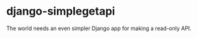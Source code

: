 django-simplegetapi
===================

The world needs an even simpler Django app for making a read-only API.
